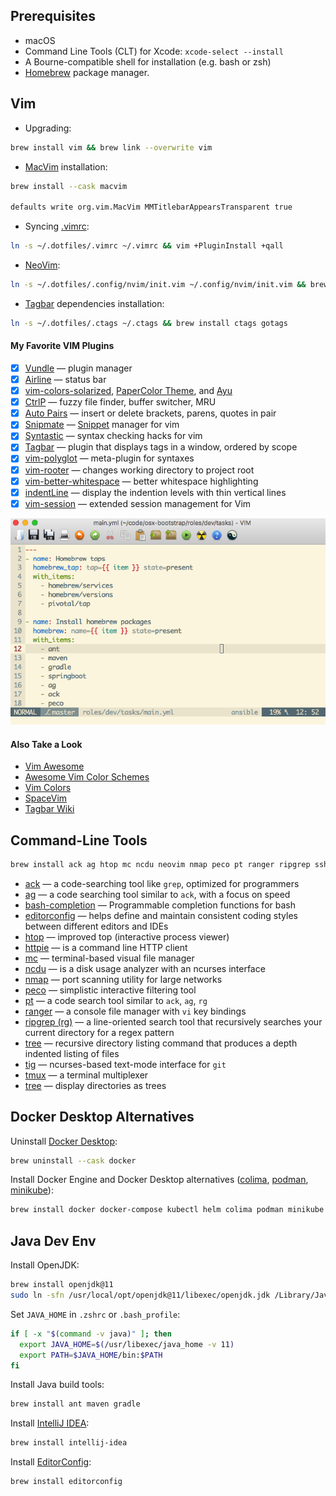 ## Prerequisites

* macOS
* Command Line Tools (CLT) for Xcode: `xcode-select --install`
* A Bourne-compatible shell for installation (e.g. bash or zsh)
* [Homebrew](http://brew.sh) package manager.

## Vim

* Upgrading:

```bash
brew install vim && brew link --overwrite vim
```


* [MacVim](http://macvim-dev.github.io/macvim) installation:

```bash
brew install --cask macvim

defaults write org.vim.MacVim MMTitlebarAppearsTransparent true
```

* Syncing [.vimrc](https://github.com/drafael/dotfiles/blob/master/.vimrc):

```bash
ln -s ~/.dotfiles/.vimrc ~/.vimrc && vim +PluginInstall +qall
```

* [NeoVim](https://neovim.io):

```bash
ln -s ~/.dotfiles/.config/nvim/init.vim ~/.config/nvim/init.vim && brew install neovim
```

* [Tagbar](https://github.com/majutsushi/tagbar#tagbar-a-class-outline-viewer-for-vim) dependencies installation:

```bash
ln -s ~/.dotfiles/.ctags ~/.ctags && brew install ctags gotags
```

#### My Favorite VIM Plugins

  - [x] [Vundle](https://github.com/VundleVim/Vundle.vim#about) — plugin manager
  - [x] [Airline](https://github.com/vim-airline/vim-airline#vim-airline-) — status bar
  - [x] [vim-colors-solarized](https://github.com/altercation/vim-colors-solarized#screenshots), [PaperColor Theme](https://github.com/nlknguyen/papercolor-theme#screenshots), and [Ayu](https://github.com/ayu-theme/ayu-vim)
  - [x] [CtrlP](https://github.com/ctrlpvim/ctrlp.vim#ctrlpvim) — fuzzy file finder, buffer switcher, MRU
  - [x] [Auto Pairs](https://github.com/jiangmiao/auto-pairs#auto-pairs) — insert or delete brackets, parens, quotes in pair
  - [x] [Snipmate](https://github.com/garbas/vim-snipmate#snipmate) — [Snippet](https://github.com/honza/vim-snippets#snipmate--ultisnip-snippets) manager for vim
  - [x] [Syntastic](https://github.com/vim-syntastic/syntastic) — syntax checking hacks for vim
  - [x] [Tagbar](https://github.com/majutsushi/tagbar#tagbar-a-class-outline-viewer-for-vim) — plugin that displays tags in a window, ordered by scope
  - [x] [vim-polyglot](https://github.com/sheerun/vim-polyglot#vim-polyglot--) — meta-plugin for syntaxes
  - [x] [vim-rooter](https://github.com/airblade/vim-rooter#rooter) — changes working directory to project root
  - [x] [vim-better-whitespace](https://github.com/ntpeters/vim-better-whitespace#vim-better-whitespace-plugin) — better whitespace highlighting
  - [x] [indentLine](https://github.com/Yggdroot/indentLine#indentline) — display the indention levels with thin vertical lines
  - [x] [vim-session](https://github.com/xolox/vim-session#extended-session-management-for-vim) — extended session management for Vim

![macvim](macvim.png)

#### Also Take a Look

- [Vim Awesome](http://vimawesome.com/)
- [Awesome Vim Color Schemes](https://github.com/rafi/awesome-vim-colorschemes#awesome-vim-color-schemes)
- [Vim Colors](http://vimcolors.com/)
- [SpaceVim](https://spacevim.org/)
- [Tagbar Wiki](https://github.com/majutsushi/tagbar/wiki)

## Command-Line Tools

```bash
brew install ack ag htop mc ncdu neovim nmap peco pt ranger ripgrep ssh-copy-id tree tig tmux tree wget
```

* [ack](http://beyondgrep.com) — a code-searching tool like `grep`, optimized for programmers
* [ag](https://github.com/ggreer/the_silver_searcher) — a code searching tool similar to `ack`, with a focus on speed
* [bash-completion](https://github.com/scop/bash-completion) — Programmable completion functions for bash
* [editorconfig](https://editorconfig.org/) — helps define and maintain consistent coding styles between different editors and IDEs
* [htop](https://hisham.hm/htop/) — improved top (interactive process viewer)
* [httpie](https://httpie.org/) — is a command line HTTP client
* [mc](https://midnight-commander.org/) — terminal-based visual file manager
* [ncdu](https://dev.yorhel.nl/ncdu) — is a disk usage analyzer with an ncurses interface
* [nmap](https://nmap.org/) — port scanning utility for large networks
* [peco](https://github.com/peco/peco) — simplistic interactive filtering tool
* [pt](https://github.com/monochromegane/the_platinum_searcher#the-platinum-searcher--) — a code search tool similar to `ack`, `ag`, `rg`
* [ranger](https://ranger.github.io/) — a console file manager with `vi` key bindings
* [ripgrep (rg)](https://github.com/BurntSushi/ripgrep#ripgrep-rg) — a line-oriented search tool that recursively searches your current directory for a regex pattern
* [tree](http://mama.indstate.edu/users/ice/tree/) — recursive directory listing command that produces a depth indented listing of files
* [tig](http://jonas.nitro.dk/tig/) — ncurses-based text-mode interface for `git`
* [tmux](http://tmux.github.io) — a terminal multiplexer
* [tree](http://mama.indstate.edu/users/ice/tree/) — display directories as trees

## Docker Desktop Alternatives

Uninstall [Docker Desktop](https://www.docker.com/products/docker-desktop/):
```bash
brew uninstall --cask docker
```

Install Docker Engine and Docker Desktop alternatives ([colima](https://github.com/abiosoft/colima), [podman](https://podman.io/), [minikube](https://github.com/kubernetes/minikube)):
```bash
brew install docker docker-compose kubectl helm colima podman minikube
```

## Java Dev Env

Install OpenJDK:
```bash
brew install openjdk@11
sudo ln -sfn /usr/local/opt/openjdk@11/libexec/openjdk.jdk /Library/Java/JavaVirtualMachines/openjdk-11.jdk
```

Set `JAVA_HOME` in `.zshrc` or `.bash_profile`:
```bash
if [ -x "$(command -v java)" ]; then
  export JAVA_HOME=$(/usr/libexec/java_home -v 11)
  export PATH=$JAVA_HOME/bin:$PATH
fi
```

Install Java build tools:
```bash
brew install ant maven gradle
```

Install [IntelliJ IDEA](https://www.jetbrains.com/idea/):
```bash
brew install intellij-idea
```

Install [EditorConfig](https://editorconfig.org/):
```bash
brew install editorconfig
```
